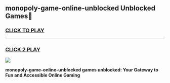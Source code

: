 
## monopoly-game-online-unblocked Unblocked Games👋
<h3>
<a href="https://news.freeplayer.one?title=monopoly-game-online-unblocked&ref=16F">CLICK TO PLAY</a></h3>
<hr>

<h3>
<a href="https://news.freeplayer.one?title=monopoly-game-online-unblocked&ref=16F">CLICK 2 PLAY</a>
  
</h3>

<a href="https://news.freeplayer.one?title=monopoly-game-online-unblocked&ref=16F/"><img src="https://clearcache.store/games.png"></a>


**monopoly-game-online-unblocked games unblocked: Your Gateway to Fun and Accessible Online Gaming**
